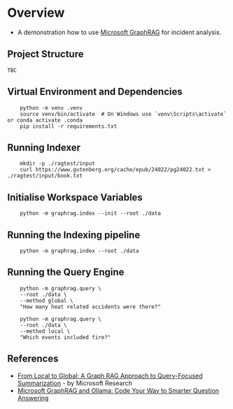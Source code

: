 # Overview

- A demonstration how to use [Microsoft GraphRAG](https://github.com/microsoft/graphrag) for incident analysis.

## Project Structure

```
TBC

```

## Virtual Environment and Dependencies

```
    python -m venv .venv
    source venv/bin/activate  # On Windows use `venv\Scripts\activate` or conda activate .conda
    pip install -r requirements.txt
```

## Running Indexer

```
    mkdir -p ./ragtest/input
    curl https://www.gutenberg.org/cache/epub/24022/pg24022.txt > ./ragtest/input/book.txt
```


## Initialise Workspace Variables

```
    python -m graphrag.index --init --root ./data
```

## Running the Indexing pipeline

```
    python -m graphrag.index --root ./data
```

## Running the Query Engine

```
    python -m graphrag.query \
    --root ./data \
    --method global \
    "How many heat related accidents were there?"
```

```
    python -m graphrag.query \
    --root ./data \
    --method local \
    "Which events included fire?"
```

## References
- [From Local to Global: A Graph RAG Approach to Query-Focused Summarization](https://arxiv.org/pdf/2404.16130) - by Microsoft Research
- [Microsoft GraphRAG and Ollama: Code Your Way to Smarter Question Answering](https://blog.gopenai.com/microsoft-graphrag-and-ollama-code-your-way-to-smarter-question-answering-45a57cc5c38b)
